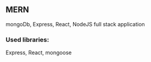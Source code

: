 <h2>MERN</h2>
<p>mongoDb, Express, React, NodeJS full stack application</p>
<h3>Used libraries:</h3>
<p>Express, React, mongoose</p>
